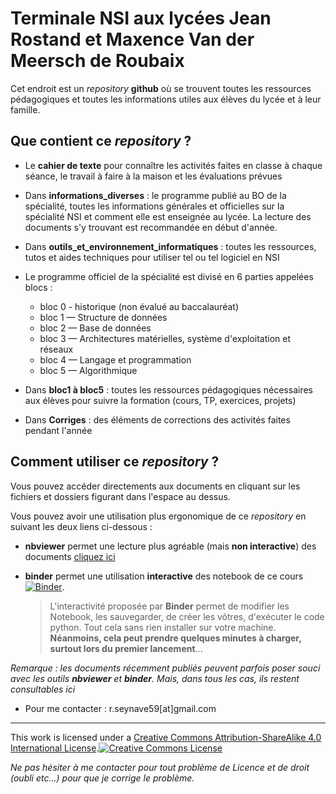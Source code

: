 # Terminale NSI aux lycées Jean Rostand et Maxence Van der Meersch de Roubaix

Cet endroit est un _repository_ **github** où se trouvent toutes les ressources pédagogiques et toutes les informations utiles aux élèves du lycée et à leur famille.

## Que contient ce _repository_ ?

* Le **cahier de texte** pour connaître les activités faites en classe à chaque séance, le travail à faire à la maison et les évaluations prévues


* Dans **informations_diverses** : le programme publié au BO de la spécialité, toutes les informations générales et officielles sur la spécialité NSI et comment elle est enseignée au lycée. La lecture des documents s'y trouvant est recommandée en début d'année.


* Dans **outils_et_environnement_informatiques** : toutes les ressources, tutos et aides techniques pour utiliser tel ou tel logiciel en NSI


* Le programme officiel de la spécialité est divisé en 6 parties appelées blocs :
  * bloc 0 - historique (non évalué au baccalauréat)
  * bloc 1 — Structure de données
  * bloc 2 — Base de données
  * bloc 3 — Architectures matérielles, système d'exploitation et réseaux
  * bloc 4 — Langage et programmation
  * bloc 5 — Algorithmique


* Dans **bloc1 à bloc5** : toutes les ressources pédagogiques nécessaires aux élèves pour suivre la formation (cours, TP, exercices, projets)

* Dans **Corriges** : des éléments de corrections des activités faites pendant l'année

## Comment utiliser ce _repository_ ?

Vous pouvez accéder directements aux documents en cliquant sur les fichiers et dossiers figurant dans l'espace au dessus.

Vous pouvez avoir une utilisation plus ergonomique de ce _repository_ en suivant les deux liens ci-dessous :

* **nbviewer** permet une lecture plus agréable (mais **non interactive**) des documents [cliquez ici](https://nbviewer.jupyter.org/github/seynave/terminale)


* **binder** permet une utilisation **interactive** des notebook de ce cours  [![Binder](https://mybinder.org/badge_logo.svg)](https://mybinder.org/v2/gh/seynave/terminale/master).  
    > L'interactivité proposée par **Binder** permet de modifier les Notebook, les sauvegarder, de créer les vôtres, d'exécuter le code python. Tout cela sans rien installer sur votre machine. **Néanmoins, cela peut prendre quelques minutes à charger, surtout lors du premier lancement**...

_Remarque : les documents récemment publiés peuvent parfois poser souci avec les outils **nbviewer** et **binder**. Mais, dans tous les cas, ils restent consultables ici_

* Pour me contacter : r.seynave59[at]gmail.com

-----------------------------


This work is licensed under a <a rel="license" href="http://creativecommons.org/licenses/by-sa/4.0/">Creative Commons Attribution-ShareAlike 4.0 International License</a>.<a rel="license" href="http://creativecommons.org/licenses/by-sa/4.0/"><img alt="Creative Commons License" style="border-width:0" src="https://i.creativecommons.org/l/by-sa/4.0/88x31.png" /></a><br />

*Ne pas hésiter à me contacter pour tout problème de Licence et de droit (oubli etc...) pour que je corrige le problème.*
